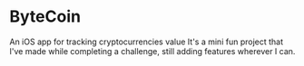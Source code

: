 # ByteCoin
An iOS app for tracking cryptocurrencies value
It's a mini fun project that I've made while completing a challenge, still adding features wherever I can.
